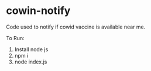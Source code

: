 # cowin-notify
Code used to notify if cowid vaccine is available near me.

To Run:
1. Install node js
2. npm i
3. node index.js

